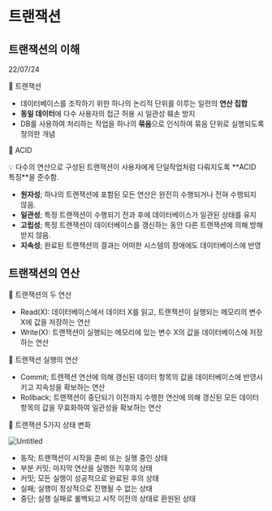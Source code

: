 # 트랜잭션

## 트랜잭션의 이해

22/07/24

📎 트랜잭션

- 데이터베이스를 조작하기 위한 하나의 논리적 단위를 이루는 일련의 **연산 집합**
- **동일 데이터**에 다수 사용자의 접근 허용 시 일관성 훼손 방지
- DB를 사용하여 처리하는 작업을 하나의 **묶음**으로 인식하여 묶음 단위로 실행되도록 정의한 개념

📎 ACID

<aside>
💡 다수의 연산으로 구성된 트랜잭션이 사용자에게 단일작업처럼 다뤄지도록 **ACID 특징**을 준수함.

</aside>

- **원자성**; 하나의 트랜잭션에 포함된 모든 연산은 완전히 수행되거나 전혀 수행되지 않음.
- **일관성**; 특정 트랜잭션이 수행되기 전과 후에 데이터베이스가 일관된 상태를 유지
- **고립성**; 특정 트랜잭션이 데이터베이스를 갱신하는 동안 다른 트랜잭션에 의해 방해받지 않음.
- **지속성**; 완료된 트랜잭션의 결과는 어떠한 시스템의 장애에도 데이터베이스에 반영

## 트랜잭션의 연산

📎 트랜잭션의 두 연산

- Read(X): 데이터베이스에서 데이터 X를 읽고, 트랜잭션이 실행되는 메모리의 변수 X에 값을 저장하는 연산
- Write(X): 트랜잭션이 실행되는 메모리에 있는 변수 X의 값을 데이터베이스에 저장하는 연산

📎 트랜잭션 실행의 연산

- Commit; 트랜잭션 연산에 의해 갱신된 데이터 항목의 값을 데이터베이스에 반영시키고 지속성을 확보하는 연산
- Rollback; 트랜잭션이 중단되기 이전까지 수행한 연산에 의해 갱신된 모든 데이터 항목의 값을 무효화하여 일관성을 확보하는 연산

📎 트랜잭션 5가지 상태 변화

![Untitled](%E1%84%90%E1%85%B3%E1%84%85%E1%85%A2%E1%86%AB%E1%84%8C%E1%85%A2%E1%86%A8%E1%84%89%E1%85%A7%E1%86%AB%20f3ca3df7186c4f84bc2b71b8bc0d8459/Untitled.png)

- 동작; 트랜잭션이 시작을 준비 또는 실행 중인 상태
- 부분 커밋; 마지막 연산을 실행한 직후의 상태
- 커밋; 모든 실행이 성공적으로 완료된 후의 상태
- 실패; 실행이 정상적으로 진행될 수 없는 상태
- 중단; 실행 실패로 롤백되고 시작 이전의 상태로 환원된 상태